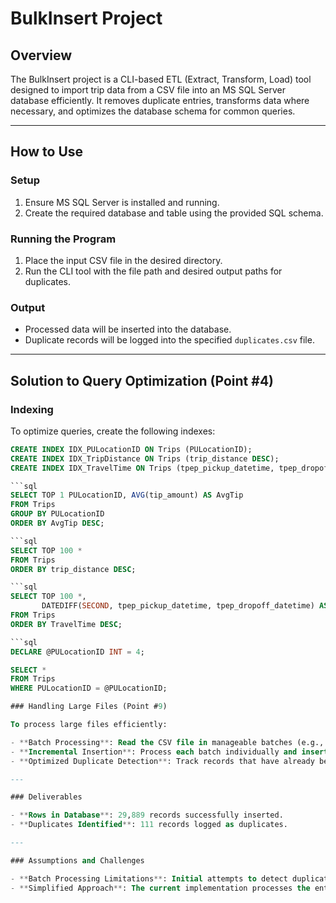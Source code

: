 # BulkInsert Project

## Overview
The BulkInsert project is a CLI-based ETL (Extract, Transform, Load) tool designed to import trip data from a CSV file into an MS SQL Server database efficiently. It removes duplicate entries, transforms data where necessary, and optimizes the database schema for common queries.

---

## How to Use

### Setup
1. Ensure MS SQL Server is installed and running.
2. Create the required database and table using the provided SQL schema.

### Running the Program
1. Place the input CSV file in the desired directory.
2. Run the CLI tool with the file path and desired output paths for duplicates.

### Output
- Processed data will be inserted into the database.
- Duplicate records will be logged into the specified `duplicates.csv` file.

---

## Solution to Query Optimization (Point #4)

### Indexing
To optimize queries, create the following indexes:

```sql
CREATE INDEX IDX_PULocationID ON Trips (PULocationID);
CREATE INDEX IDX_TripDistance ON Trips (trip_distance DESC);
CREATE INDEX IDX_TravelTime ON Trips (tpep_pickup_datetime, tpep_dropoff_datetime);

```sql
SELECT TOP 1 PULocationID, AVG(tip_amount) AS AvgTip
FROM Trips
GROUP BY PULocationID
ORDER BY AvgTip DESC;

```sql
SELECT TOP 100 *
FROM Trips
ORDER BY trip_distance DESC;

```sql
SELECT TOP 100 *,
       DATEDIFF(SECOND, tpep_pickup_datetime, tpep_dropoff_datetime) AS TravelTime
FROM Trips
ORDER BY TravelTime DESC;

```sql
DECLARE @PULocationID INT = 4;

SELECT *
FROM Trips
WHERE PULocationID = @PULocationID;

### Handling Large Files (Point #9)

To process large files efficiently:

- **Batch Processing**: Read the CSV file in manageable batches (e.g., 10,000 rows per batch) to prevent memory overload.
- **Incremental Insertion**: Process each batch individually and insert it into the database before moving to the next batch.
- **Optimized Duplicate Detection**: Track records that have already been inserted into the database to ensure accurate duplicate handling across batches.

---

### Deliverables

- **Rows in Database**: 29,889 records successfully inserted.
- **Duplicates Identified**: 111 records logged as duplicates.

---

### Assumptions and Challenges

- **Batch Processing Limitations**: Initial attempts to detect duplicates within batches introduced challenges with inter-batch duplicate tracking. This led to exceptions when inserting records that already existed from previous batches.
- **Simplified Approach**: The current implementation processes the entire dataset in memory for simplicity, ensuring accurate duplicate detection and avoiding inter-batch inconsistencies.
